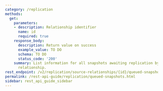 ```yaml
---
category: /replication
methods:
  get:
    parameters:
    - description: Relationship identifier
      name: id
      required: true
    response_body:
      description: Return value on success
      example_value: TO DO
      schema: TO DO
      status_code: '200'
    summary: List information for all snapshots awaiting replication by the specified
      relationship.
rest_endpoint: /v2/replication/source-relationships/{id}/queued-snapshots/
permalink: /rest-api-guide/replication/queued-snapshots.html
sidebar: rest_api_guide_sidebar
---
```

